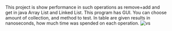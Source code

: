 This project is show performance in such operations as remove+add and get in java Array List and Linked List.
This program has GUI. You can choose amount of collection, and method to test.
In table are given results in nanoseconds, how much time was spended on each operation.
![vs](https://user-images.githubusercontent.com/45999929/197498243-c6340d16-98d4-4579-aa32-603e199c885c.png)
